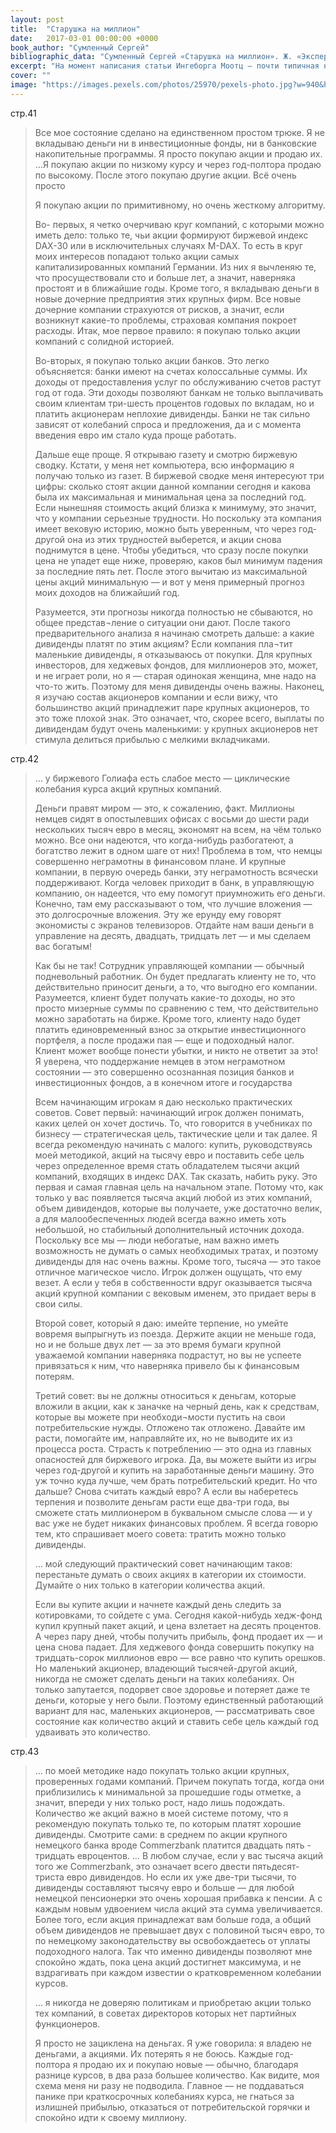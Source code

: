 ```yaml
---
layout: post
title:  "Старушка на миллион"
date:   2017-03-01 00:00:00 +0000
book_author: "Сумленный Сергей"
bibliographic_data: "Сумленный Сергей «Старушка на миллион». Ж. «Эксперт», №6, 2006 г., стр. 40-43."
excerpt: "На момент написания статьи Ингеборга Моотц — почти типичная немецкая пенсионерка, 83 лет - жила в крохотном городке Гисене. Она - один из самых успешных частных биржевых спекулянтов Германии, написала книгу, читала лекции, раздавала интервью и учила пенсионеров, как делать деньги на фондовом рынке.За восемь лет одинокая пенсионерка сумела заработать на бирже 500 тысяч евро. В статье она делится своим опытом, рассказывает, как она начала торговать акциями, как выбирает компании, чьи акции покупает, по какому алгоритму торгует, каких принципов придерживается в своей биржевой торговле."
cover: ""
image: "https://images.pexels.com/photos/25970/pexels-photo.jpg?w=940&h=650&auto=compress&cs=tinysrgb"
---
```


стр.41

> Все мое состояние сделано на единственном простом трюке. Я не вкладываю деньги ни в инвестиционные фонды, ни в банковские накопительные программы. Я просто покупаю акции и продаю их. …Я покупаю акции по низкому курсу и через год-полтора продаю по высокому. После этого покупаю другие акции. Всё очень просто
>
> Я покупаю акции по примитивному, но очень жесткому алгоритму. 
>
> Во- первых, я четко очерчиваю круг компаний, с которыми можно иметь дело: только те, чьи акции формируют биржевой индекс DAX-30 или в исключительных случаях M-DAX. То есть в круг моих интересов попадают только акции самых капитализированных компаний Германии. Из них я вычленяю те, что просуществовали сто и больше лет, а значит, наверняка простоят и в ближайшие годы. Кроме того, я вкладываю деньги в новые дочерние предприятия этих крупных фирм. Все новые дочерние компании страхуются от рисков, а значит, если возникнут какие-то проблемы, страховая компания покроет расходы. Итак, мое первое правило: я покупаю только акции компаний с солидной историей.
>
> Во-вторых, я покупаю только акции банков. Это легко объясняется: банки имеют на счетах колоссальные суммы. Их доходы от предоставления услуг по обслуживанию счетов растут год от года. Эти доходы позволяют банкам не только выплачивать своим клиентам три-шесть процентов годовых по вкладам, но и платить акционерам неплохие дивиденды. Банки не так сильно зависят от колебаний спроса и предложения, да и с момента введения евро им стало куда проще работать.
>
> Дальше еще проще. Я открываю газету и смотрю биржевую сводку. Кстати, у меня нет компьютера, всю информацию я получаю только из газет. В биржевой сводке меня интересуют три цифры: сколько стоят акции данной компании сегодня и какова была их максимальная и минимальная цена за последний год. Если нынешняя стоимость акций близка к минимуму, это значит, что у компании серьезные трудности. Но поскольку эта компания имеет вековую историю, можно быть уверенным, что через год-другой она из этих трудностей выберется, и акции снова поднимутся в цене. Чтобы убедиться, что сразу после покупки цена не упадет еще ниже, проверяю, каков был минимум падения за последние пять лет. После этого вычитаю из максимальной цены акций минимальную — и вот у меня примерный прогноз моих доходов на ближайший год.
>
> Разумеется, эти прогнозы никогда полностью не сбываются, но общее представ¬ление о ситуации они дают. После такого предварительного анализа я начинаю смотреть дальше: а какие дивиденды платят по этим акциям? Если компания пла¬тит маленькие дивиденды, я отказываюсь от покупки. Для крупных инвесторов, для хеджевых фондов, для миллионеров это, может, и не играет роли, но я — старая одинокая женщина, мне надо на что-то жить. Поэтому для меня дивиденды очень важны. Наконец, я изучаю состав акционеров компании и если вижу, что большинство акций принадлежит паре крупных акционеров, то это тоже плохой знак. Это означает, что, скорее всего, выплаты по дивидендам будут очень маленькими: у крупных акционеров нет стимула делиться прибылью с мелкими вкладчиками.

стр.42

> … у биржевого Голиафа есть слабое место — циклические колебания курса акций крупных компаний.
>
> Деньги правят миром — это, к сожалению, факт. Миллионы немцев сидят в опостылевших офисах с восьми до шести ради нескольких тысяч евро в месяц, экономят на всем, на чём только можно. Все они надеются, что когда-нибудь разбогатеют, а богатство лежит в одном шаге от них! Проблема в том, что немцы совершенно неграмотны в финансовом плане. И крупные компании, в первую очередь банки, эту неграмотность всячески поддерживают. Когда человек приходит в банк, в управляющую компанию, он надеется, что ему помогут приумножить его деньги. Конечно, там ему рассказывают о том, что лучшие вложения — это долгосрочные вложения. Эту же ерунду ему говорят экономисты с экранов телевизоров. Отдайте нам ваши деньги в управление на десять, двадцать, тридцать лет — и мы сделаем вас богатым!
>
> Как бы не так! Сотрудник управляющей компании — обычный подневольный работник. Он будет предлагать клиенту не то, что действительно приносит деньги, а то, что выгодно его компании. Разумеется, клиент будет получать какие-то доходы, но это просто мизерные суммы по сравнению с тем, что действительно можно заработать на бирже. Кроме того, клиенту надо будет платить единовременный взнос за открытие инвестиционного портфеля, а после продажи пая — еще и подоходный налог. Клиент может вообще понести убытки, и никто не ответит за это! Я уверена, что поддержание немцев в этом неграмотном состоянии — это совершенно осознанная позиция банков и инвестиционных фондов, а в конечном итоге и государства
>
> Всем начинающим игрокам я даю несколько практических советов. Совет первый: начинающий игрок должен понимать, каких целей он хочет достичь. То, что говорится в учебниках по бизнесу — стратегическая цель, тактические цели и так далее. Я всегда рекомендую начинать с малого: купить, руководствуясь моей методикой, акций на тысячу евро и поставить себе цель через определенное время стать обладателем тысячи акций компаний, входящих в индекс DAX. Так сказать, набить руку. Это первая и самая главная цель на начальном этапе. Потому что, как только у вас появляется тысяча акций любой из этих компаний, объем дивидендов, которые вы получаете, уже достаточно велик, а для малообеспеченных людей всегда важно иметь хоть небольшой, но стабильный дополнительный источник дохода. Поскольку все мы — люди небогатые, нам важно иметь возможность не думать о самых необходимых тратах, и поэтому дивиденды для нас очень важны. Кроме того, тысяча — это такое отличное магическое число. Игрок должен ощущать, что ему везет. А если у тебя в собственности вдруг оказывается тысяча акций крупной компании с вековым именем, это придает веры в свои силы.
>
> Второй совет, который я даю: имейте терпение, но умейте вовремя выпрыгнуть из поезда. Держите акции не меньше года, но и не больше двух лет — за это время бумаги крупной уважаемой компании наверняка подрастут, но вы не успеете привязаться к ним, что наверняка привело бы к финансовым потерям.
>
> Третий совет: вы не должны относиться к деньгам, которые вложили в акции, как к заначке на черный день, как к средствам, которые вы можете при необходи¬мости пустить на свои потребительские нужды. Отложено так отложено. Давайте им расти, помогайте им, направляйте их, но не выводите их из процесса роста. Страсть к потреблению — это одна из главных опасностей для биржевого игрока. Да, вы можете выйти из игры через год-другой и купить на заработанные деньги машину. Это уж точно куда лучше, чем брать потребительский кредит. Но что дальше? Снова считать каждый евро? А если вы наберетесь терпения и позволите деньгам расти еще два-три года, вы сможете стать миллионером в буквальном смысле слова — и у вас уже не будет никаких финансовых проблем. Я всегда говорю тем, кто спрашивает моего совета: тратить можно только дивиденды.
>
> … мой следующий практический совет начинающим таков: перестаньте думать о своих акциях в категории их стоимости. Думайте о них только в категории количества акций.
>
> Если вы купите акции и начнете каждый день следить за котировками, то сойдете с ума. Сегодня какой-нибудь хедж-фонд купил крупный пакет акций, и цена взлетает на десять процентов. А через пару дней, чтобы получить прибыль, фонд продает их — и цена снова падает. Для хеджевого фонда совершить покупку на тридцать-сорок миллионов евро — все равно что купить орешков. Но маленький акционер, владеющий тысячей-другой акций, никогда не сможет сделать деньги на таких колебаниях. Он только запутается, подорвет свое здоровье и потеряет даже те деньги, которые у него были. Поэтому единственный работающий вариант для нас, маленьких акционеров, — рассматривать свое состояние как количество акций и ставить себе цель каждый год удваивать это количество.

стр.43

> … по моей методике надо покупать только акции крупных, проверенных годами компаний. Причем покупать тогда, когда они приблизились к минимальной за прошедшие годы отметке, а значит, впереди у них только рост, надо лишь подождать. Количество же акций важно в моей системе потому, что я рекомендую покупать только те, по которым платят хорошие дивиденды. Смотрите сами: в среднем по акции крупного немецкого банка вроде Commerzbank платится двадцать пять - тридцать евроцентов. … В любом случае, если у вас тысяча акций того же Commerzbank, это означает всего двести пятьдесят-триста евро дивидендов. Но если их уже две-три тысячи, то дивиденды составляют тысячу евро и больше — для любой немецкой пенсионерки это очень хорошая прибавка к пенсии. А с каждым новым удвоением числа акций эта сумма увеличивается. Более того, если акция принадлежат вам больше года, а общий объем дивидендов не превышает двух с половиной тысяч евро, то по немецкому законодательству вы освобождаетесь от уплаты подоходного налога. Так что именно дивиденды позволяют мне спокойно ждать, пока цена акций достигнет максимума, и не вздрагивать при каждом известии о кратковременном колебании курсов.
>
> … я никогда не доверяю политикам и приобретаю акции только тех компаний, в советах директоров которых нет партийных функционеров.
>
> Я просто не зациклена на деньгах. Я уже говорила: я владею не деньгами, а акциями. Их потерять я не боюсь. Каждые год-полтора я продаю их и покупаю новые — обычно, благодаря разнице курсов, в два раза большее количество. Как видите, моя схема меня ни разу не подводила. Главное — не поддаваться панике при краткосрочных колебаниях курса, не гнаться за излишней прибылью, отказаться от потребительской горячки и спокойно идти к своему миллиону.

